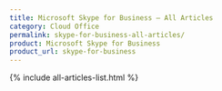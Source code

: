 ```yaml
---
title: Microsoft Skype for Business – All Articles
category: Cloud Office
permalink: skype-for-business-all-articles/
product: Microsoft Skype for Business
product_url: skype-for-business
---
```


{% include all-articles-list.html %}
